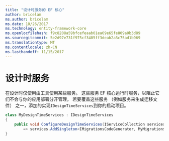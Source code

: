 ```yaml
---
title: "设计时服务的 EF 核心"
author: bricelam
ms.author: bricelam
ms.date: 10/26/2017
ms.technology: entity-framework-core
ms.openlocfilehash: f9c8208a59bfcefeaab01ea69e65fe809a0b3d89
ms.sourcegitcommit: 5e2d97e731f975cf3405ff3deab2a3c75ad1b969
ms.translationtype: MT
ms.contentlocale: zh-CN
ms.lasthandoff: 11/15/2017
---
```

<a name="design-time-services"></a>设计时服务
====================
在设计时仅使用由工具使用某些服务。 这些服务 EF 核心运行时服务，以阻止它们不会与你的应用部署分开管理。 若要覆盖这些服务 （例如服务来生成迁移文件） 之一，添加的实现`IDesignTimeServices`到你的启动项目。

``` csharp
class MyDesignTimeServices : IDesignTimeServices
{
    public void ConfigureDesignTimeServices(IServiceCollection services)
        => services.AddSingleton<IMigrationsCodeGenerator, MyMigrationsCodeGenerator>()
}
```
